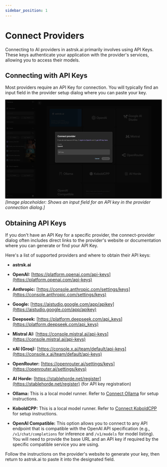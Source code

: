```yaml
---
sidebar_position: 1
---
```


# Connect Providers

Connecting to AI providers in astrsk.ai primarily involves using API Keys. These keys authenticate your application with the provider's services, allowing you to access their models.

## Connecting with API Keys

Most providers require an API Key for connection. You will typically find an input field in the provider setup dialog where you can paste your key.

![API Key Input Field](./images/api-key-input.png)
*[Image placeholder: Shows an input field for an API key in the provider connection dialog.]*

## Obtaining API Keys

If you don't have an API Key for a specific provider, the connect-provider dialog often includes direct links to the provider's website or documentation where you can generate or find your API Key.

Here's a list of supported providers and where to obtain their API keys:

- **astrsk.ai**

- **OpenAI:** [https://platform.openai.com/api-keys](https://platform.openai.com/api-keys)
- **Anthropic:** [https://console.anthropic.com/settings/keys](https://console.anthropic.com/settings/keys)
- **Google:** [https://aistudio.google.com/app/apikey](https://aistudio.google.com/app/apikey)
- **Deepseek:** [https://platform.deepseek.com/api_keys](https://platform.deepseek.com/api_keys)
- **Mistral AI:** [https://console.mistral.ai/api-keys](https://console.mistral.ai/api-keys)
- **xAI (Groq):** [https://console.x.ai/team/default/api-keys](https://console.x.ai/team/default/api-keys)
- **OpenRouter:** [https://openrouter.ai/settings/keys](https://openrouter.ai/settings/keys)
- **AI Horde:** [https://stablehorde.net/register](https://stablehorde.net/register) (for API key registration)
- **Ollama:** This is a local model runner. Refer to [Connect Ollama](./provider-ollama.md) for setup instructions.
- **KoboldCPP:** This is a local model runner. Refer to [Connect KoboldCPP](./provider-koboldcpp.md) for setup instructions.
- **OpenAI Compatible:** This option allows you to connect to any API endpoint that is compatible with the OpenAI API specification (e.g., `/v1/chat/completions` for inference and `/v1/models` for model listing). You will need to provide the base URL and an API key if required by the specific compatible service you are using.

Follow the instructions on the provider's website to generate your key, then return to astrsk.ai to paste it into the designated field.